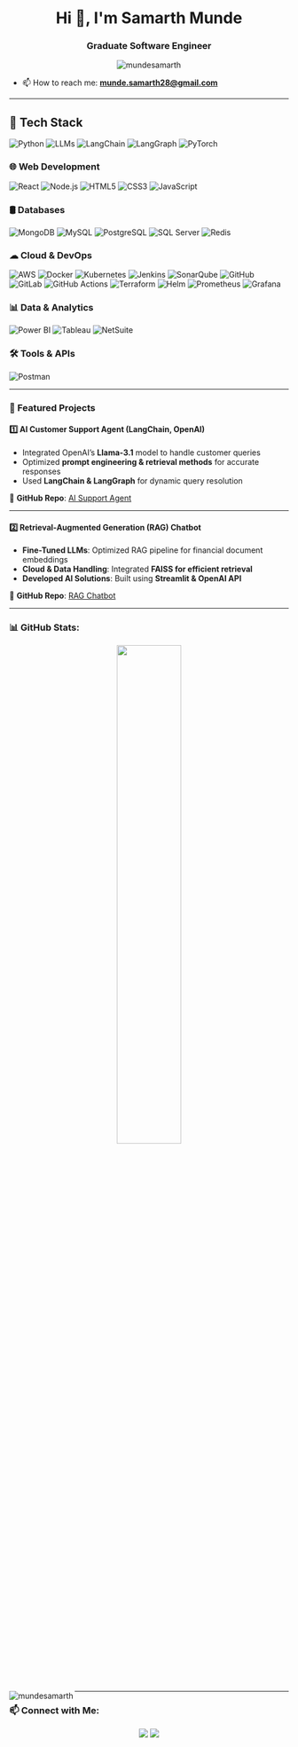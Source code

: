 <h1 align="center">Hi 👋, I'm Samarth Munde</h1>
<h3 align="center"> Graduate Software Engineer</h3>

<p align="center">
  <img src="https://komarev.com/ghpvc/?username=mundesamarth&label=Profile%20Views&color=0e75b6&style=flat" alt="mundesamarth" />
</p>

  
- 📫 How to reach me: **munde.samarth28@gmail.com**

---

## 🚀 Tech Stack

![Python](https://img.shields.io/badge/Python-3776AB?style=for-the-badge&logo=python&logoColor=white)
![LLMs](https://img.shields.io/badge/LLMs-%230084D1.svg?style=for-the-badge&logo=openai&logoColor=white)
![LangChain](https://img.shields.io/badge/LangChain-%23009688.svg?style=for-the-badge&logo=langchain&logoColor=white)
![LangGraph](https://img.shields.io/badge/LangGraph-%23009688.svg?style=for-the-badge&logo=langchain&logoColor=white)
![PyTorch](https://img.shields.io/badge/PyTorch-%23EE4C2C.svg?style=for-the-badge&logo=pytorch&logoColor=white)

### 🌐 Web Development
![React](https://img.shields.io/badge/React-61DAFB?style=for-the-badge&logo=react&logoColor=white)
![Node.js](https://img.shields.io/badge/Node.js-339933?style=for-the-badge&logo=nodedotjs&logoColor=white)
![HTML5](https://img.shields.io/badge/HTML5-E34F26?style=for-the-badge&logo=html5&logoColor=white)
![CSS3](https://img.shields.io/badge/CSS3-1572B6?style=for-the-badge&logo=css3&logoColor=white)
![JavaScript](https://img.shields.io/badge/JavaScript-F7DF1E?style=for-the-badge&logo=javascript&logoColor=black)

### 🛢 Databases
![MongoDB](https://img.shields.io/badge/MongoDB-47A248?style=for-the-badge&logo=mongodb&logoColor=white)
![MySQL](https://img.shields.io/badge/MySQL-4479A1?style=for-the-badge&logo=mysql&logoColor=white)
![PostgreSQL](https://img.shields.io/badge/PostgreSQL-336791?style=for-the-badge&logo=postgresql&logoColor=white)
![SQL Server](https://img.shields.io/badge/SQL%20Server-CC2927?style=for-the-badge&logo=microsoftsqlserver&logoColor=white)
![Redis](https://img.shields.io/badge/Redis-DC382D?style=for-the-badge&logo=redis&logoColor=white)

### ☁ Cloud & DevOps
![AWS](https://img.shields.io/badge/AWS-232F3E?style=for-the-badge&logo=amazonaws&logoColor=white)
![Docker](https://img.shields.io/badge/Docker-2496ED?style=for-the-badge&logo=docker&logoColor=white)
![Kubernetes](https://img.shields.io/badge/Kubernetes-326CE5?style=for-the-badge&logo=kubernetes&logoColor=white)
![Jenkins](https://img.shields.io/badge/Jenkins-D24939?style=for-the-badge&logo=jenkins&logoColor=white)
![SonarQube](https://img.shields.io/badge/SonarQube-4E9BCD?style=for-the-badge&logo=sonarqube&logoColor=white)
![GitHub](https://img.shields.io/badge/GitHub-181717?style=for-the-badge&logo=github&logoColor=white)
![GitLab](https://img.shields.io/badge/GitLab-FC6D26?style=for-the-badge&logo=gitlab&logoColor=white)
![GitHub Actions](https://img.shields.io/badge/GitHub%20Actions-2088FF?style=for-the-badge&logo=github-actions&logoColor=white)
![Terraform](https://img.shields.io/badge/Terraform-623CE4?style=for-the-badge&logo=terraform&logoColor=white)
![Helm](https://img.shields.io/badge/Helm-0F1689?style=for-the-badge&logo=helm&logoColor=white)
![Prometheus](https://img.shields.io/badge/Prometheus-E6522C?style=for-the-badge&logo=prometheus&logoColor=white)
![Grafana](https://img.shields.io/badge/Grafana-F46800?style=for-the-badge&logo=grafana&logoColor=white)

### 📊 Data & Analytics
![Power BI](https://img.shields.io/badge/Power%20BI-F2C811?style=for-the-badge&logo=powerbi&logoColor=black)
![Tableau](https://img.shields.io/badge/Tableau-E97627?style=for-the-badge&logo=tableau&logoColor=white)
![NetSuite](https://img.shields.io/badge/NetSuite-2C8FBB?style=for-the-badge&logo=oracle&logoColor=white)

### 🛠 Tools & APIs
![Postman](https://img.shields.io/badge/Postman-FF6C37?style=for-the-badge&logo=postman&logoColor=white)

---

### 🚀 Featured Projects
#### **1️⃣ AI Customer Support Agent (LangChain, OpenAI)**
- Integrated OpenAI’s **Llama-3.1** model to handle customer queries  
- Optimized **prompt engineering & retrieval methods** for accurate responses  
- Used **LangChain & LangGraph** for dynamic query resolution  

🔗 **GitHub Repo**: [AI Support Agent](https://github.com/mundesamarth/CustomerSupport_AIAgent.git)

---

#### **2️⃣ Retrieval-Augmented Generation (RAG) Chatbot**
- **Fine-Tuned LLMs**: Optimized RAG pipeline for financial document embeddings  
- **Cloud & Data Handling**: Integrated **FAISS for efficient retrieval**  
- **Developed AI Solutions**: Built using **Streamlit & OpenAI API**  

🔗 **GitHub Repo**: [RAG Chatbot](https://github.com/mundesamarth/RAG-CHATBOT.git)

---


### 📊 GitHub Stats:
<p align="center">
  <img width="48%" src="https://github-readme-stats.vercel.app/api?username=mundesamarth&show_icons=true&theme=tokyonight" />
  <p><img align="left" src="https://github-readme-stats.vercel.app/api/top-langs?username=mundesamarth&show_icons=true&locale=en&layout=compact" alt="mundesamarth" /></p>
</p>

---

### 📫 Connect with Me:
<p align="center">
  <a href="https://www.linkedin.com/in/samarth-munde-1550921ba/"><img src="https://img.shields.io/badge/-LinkedIn-blue?style=for-the-badge&logo=linkedin"></a>
  <a href="https://github.com/mundesamarth"><img src="https://img.shields.io/badge/-GitHub-black?style=for-the-badge&logo=github"></a>
</p>
